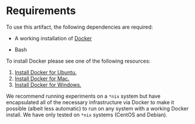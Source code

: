 # Requirements

To use this artifact, the following dependencies are required:

- A working installation of [Docker](https://docs.docker.com/get-docker/)

- Bash

To install Docker please see one of the following resources:

1. [Install Docker for Ubuntu.](https://docs.docker.com/install/linux/docker-ce/ubuntu/)
2. [Install Docker for Mac.](https://docs.docker.com/docker-for-mac/install/)
3. [Install Docker for Windows.](https://docs.docker.com/docker-for-windows/install/)

We recommend running experiments on a `*nix` system but have encapsulated all of the necessary infrastructure via Docker to make it possible (albeit less automatic) to run on any system with a working Docker install. We have only tested on `*nix` systems (CentOS and Debian).

